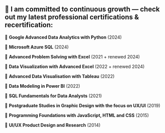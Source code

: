 ##  🚀 I am committed to continuous growth — check out my latest professional certifications & recertification:


🔹 **Google Advanced Data Analytics with Python** (2024)

🔹 **Microsoft Azure SQL** (2024)

🔹 **Advanced Problem Solving with Excel** (2021 + renewed 2024)

🔹 **Data Visualization with Advanced Excel** (2022 + renewed 2024)

🔹 **Advanced Data Visualisation with Tableau** (2022)

🔹 **Data Modeling in Power BI** (2022)

🔹 **SQL Fundamentals for Data Analysts** (2021)

🔹 **Postgraduate Studies in Graphic Design with the focus on UX/UI** (2019)

🔹 **Programming Foundations with JavaScript, HTML and CSS** (2015)

🔹 **UI/UX Product Design and Research** (2014)



